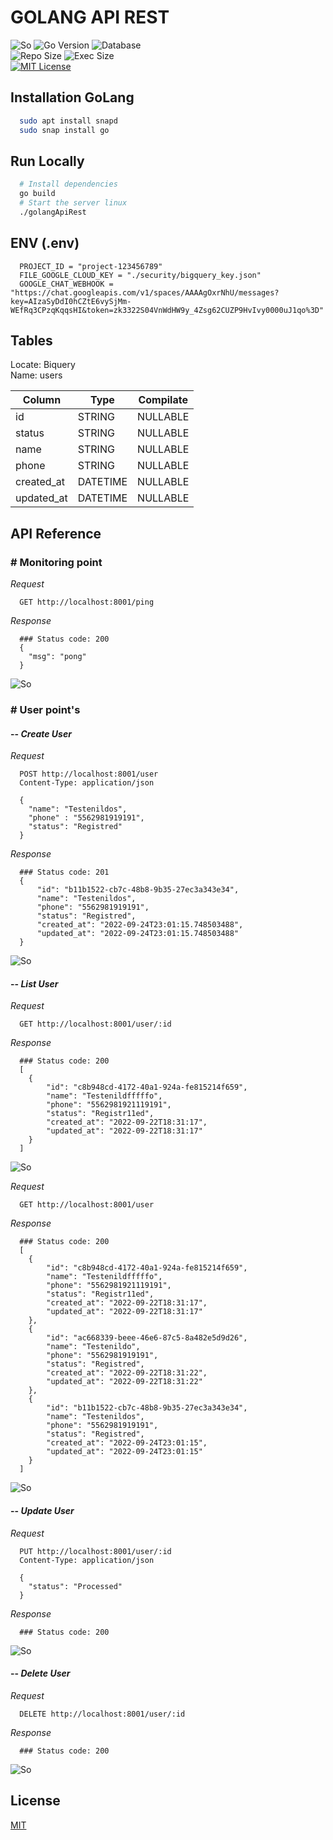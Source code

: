 
# GOLANG API REST

![So](https://img.shields.io/badge/S.O.-Linux-informational.svg)
![Go Version](https://img.shields.io/badge/Go-v.1.18-informational.svg)
![Database](https://img.shields.io/badge/Database-BigQuery-informational.svg)
<br>
![Repo Size](https://img.shields.io/badge/Repo_size-xxx_MB-informational.svg)
![Exec Size](https://img.shields.io/badge/Exec_size-xxx_MB-informational.svg)
<br>
[![MIT License](https://img.shields.io/badge/License-MIT-brightgreen.svg)](https://choosealicense.com/licenses/mit/)

## Installation GoLang
```bash
  sudo apt install snapd
  sudo snap install go
```

## Run Locally
```bash
  # Install dependencies
  go build
  # Start the server linux
  ./golangApiRest
```

## ENV (.env)
```
  PROJECT_ID = "project-123456789"
  FILE_GOOGLE_CLOUD_KEY = "./security/bigquery_key.json"
  GOOGLE_CHAT_WEBHOOK = "https://chat.googleapis.com/v1/spaces/AAAAgOxrNhU/messages?key=AIzaSyDdI0hCZtE6vySjMm-WEfRq3CPzqKqqsHI&token=zk3322S04VnWdHW9y_4Zsg62CUZP9HvIvy0000uJ1qo%3D"
```

## Tables
Locate: Biquery <br>
Name: users
<br>

| Column     | Type     | Compilate |
|------------|----------|-----------|
| id         | STRING   | NULLABLE  |
| status     | STRING   | NULLABLE  |
| name       | STRING   | NULLABLE  |
| phone      | STRING   | NULLABLE  |
| created_at | DATETIME | NULLABLE  |
| updated_at | DATETIME | NULLABLE  |

## API Reference

### # Monitoring point
*Request*
```http request
  GET http://localhost:8001/ping
```
*Response*
```http
  ### Status code: 200
  {
    "msg": "pong"
  }
```
![So](https://img.shields.io/badge/Report_In_Google_Chat_Webhook-false-red.svg)
<br>

### # User point's
#### -- *Create User*
*Request*
```http
  POST http://localhost:8001/user
  Content-Type: application/json

  {
    "name": "Testenildos",
    "phone" : "5562981919191",
    "status": "Registred"
  }
```
*Response*
```http
  ### Status code: 201
  {
      "id": "b11b1522-cb7c-48b8-9b35-27ec3a343e34",
      "name": "Testenildos",
      "phone": "5562981919191",
      "status": "Registred",
      "created_at": "2022-09-24T23:01:15.748503488",
      "updated_at": "2022-09-24T23:01:15.748503488"
  }
```
![So](https://img.shields.io/badge/Report_In_Google_Chat_Webhook-false-red.svg)
<br>

#### -- *List User*
*Request*
```http
  GET http://localhost:8001/user/:id
```
*Response*
```http
  ### Status code: 200
  [
    {
        "id": "c8b948cd-4172-40a1-924a-fe815214f659",
        "name": "Testenildfffffo",
        "phone": "5562981921119191",
        "status": "Registr11ed",
        "created_at": "2022-09-22T18:31:17",
        "updated_at": "2022-09-22T18:31:17"
    }
  ]
```
![So](https://img.shields.io/badge/Report_In_Google_Chat_Webhook-false-red.svg)

*Request*
```http
  GET http://localhost:8001/user
```
*Response*
```http
  ### Status code: 200
  [
    {
        "id": "c8b948cd-4172-40a1-924a-fe815214f659",
        "name": "Testenildfffffo",
        "phone": "5562981921119191",
        "status": "Registr11ed",
        "created_at": "2022-09-22T18:31:17",
        "updated_at": "2022-09-22T18:31:17"
    },
    {
        "id": "ac668339-beee-46e6-87c5-8a482e5d9d26",
        "name": "Testenildo",
        "phone": "5562981919191",
        "status": "Registred",
        "created_at": "2022-09-22T18:31:22",
        "updated_at": "2022-09-22T18:31:22"
    },
    {
        "id": "b11b1522-cb7c-48b8-9b35-27ec3a343e34",
        "name": "Testenildos",
        "phone": "5562981919191",
        "status": "Registred",
        "created_at": "2022-09-24T23:01:15",
        "updated_at": "2022-09-24T23:01:15"
    }
  ]
```
![So](https://img.shields.io/badge/Report_In_Google_Chat_Webhook-false-red.svg)
<br>

#### -- *Update User*
*Request*
```http 
  PUT http://localhost:8001/user/:id
  Content-Type: application/json
  
  {
    "status": "Processed"
  }
```
*Response*
```http
  ### Status code: 200
```
![So](https://img.shields.io/badge/Report_In_Google_Chat_Webhook-false-red.svg)
<br>

#### -- *Delete User*
*Request*
```http request
  DELETE http://localhost:8001/user/:id
```
*Response*

```http
  ### Status code: 200
```
![So](https://img.shields.io/badge/Report_In_Google_Chat_Webhook-OK-success.svg)

## License

[MIT](https://choosealicense.com/licenses/mit/)

